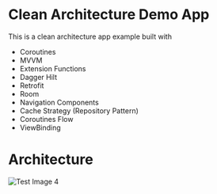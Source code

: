 # Clean Architecture Demo App
This is a clean architecture app example built with

- Coroutines
- MVVM
- Extension Functions
- Dagger Hilt
- Retrofit
- Room
- Navigation Components
- Cache Strategy (Repository Pattern)
- Coroutines Flow
- ViewBinding

# Architecture

![Test Image 4](https://developer.android.com/topic/libraries/architecture/images/final-architecture.png)